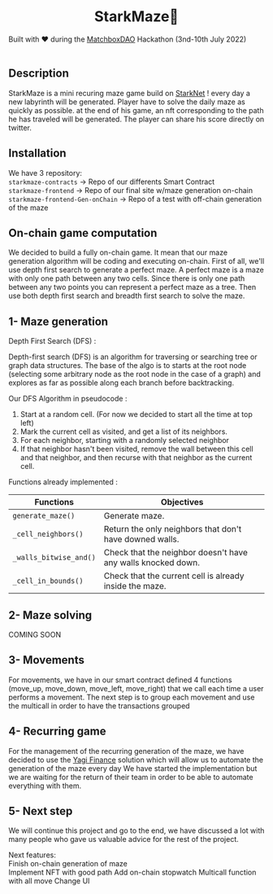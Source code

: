 <h1 align="center">StarkMaze💫</h1
<h4 align="center">Built with ❤️ during the <a href="https://matchboxdao.com/">MatchboxDAO</a> Hackathon (3nd-10th July 2022)</h2>
<br>
<br>

## Description

StarkMaze is a mini recuring maze game build on <a href="https://starknet.io/">StarkNet</a> ! every day a new labyrinth will be generated. Player have to solve the daily maze as quickly as possible. at the end of his game, an nft corresponding to the path he has traveled will be generated. The player can share his score directly on twitter.

## Installation

We have 3 repository: <br>
`starkmaze-contracts`             -> Repo of our differents Smart Contract <br> 
`starkmaze-frontend`              -> Repo of our final site w/maze generation on-chain <br>
`starkmaze-frontend-Gen-onChain`  -> Repo of a test with off-chain generation of the maze <br>




## On-chain game computation

We decided to build a fully on-chain game. It mean that our maze generation algorithm will be coding and executing on-chain. 
First of all, we'll use depth first search to generate a perfect maze. A perfect maze is a maze with only one path between any two cells. Since there is only one path between any two points you can represent a perfect maze as a tree. Then use both depth first search and breadth first search to solve the maze. 

## 1- Maze generation

Depth First Search (DFS) :

Depth-first search (DFS) is an algorithm for traversing or searching tree or graph data structures. The base of the algo is to starts at the root node (selecting some arbitrary node as the root node in the case of a graph) and explores as far as possible along each branch before backtracking.


Our DFS Algorithm in pseudocode :

1) Start at a random cell. (For now we decided to start all the time at top left)
2) Mark the current cell as visited, and get a list of its neighbors.
3) For each neighbor, starting with a randomly selected neighbor
4) If that neighbor hasn't been visited, remove the wall between this cell and that neighbor, and then recurse with that neighbor as the current cell.

Functions already implemented :

| Functions                     | Objectives |
| ----------------------------- | ------------- |
| ```generate_maze()```         | Generate maze. | 
| ```_cell_neighbors()```       | Return the only neighbors that don't have downed walls. | 
| ```_walls_bitwise_and()```    | Check that the neighbor doesn't have any walls knocked down. |
| ```_cell_in_bounds()```       | Check that the current cell is already inside the maze. |

## 2- Maze solving
COMING SOON

## 3- Movements

For movements, we have in our smart contract defined 4 functions (move_up, move_down, move_left, move_right) that we call each time a user performs a movement. The next step is to group each movement and use the multicall in order to have the transactions grouped

## 4- Recurring game

For the management of the recurring generation of the maze, we have decided to use the <a href="https://docs.yagi.fi/">Yagi Finance</a> solution which will allow us to automate the generation of the maze every day
We have started the implementation but we are waiting for the return of their team in order to be able to automate everything with them.

## 5- Next step

We will continue this project and go to the end, we have discussed a lot with many people who gave us valuable advice for the rest of the project.

Next features: <br>
 Finish on-chain generation of maze <br>
 Implement NFT with good path
 Add on-chain stopwatch
 Multicall function with all move
 Change UI
 
